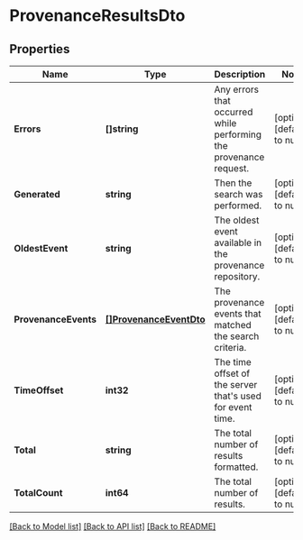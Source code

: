 # ProvenanceResultsDto

## Properties
Name | Type | Description | Notes
------------ | ------------- | ------------- | -------------
**Errors** | **[]string** | Any errors that occurred while performing the provenance request. | [optional] [default to null]
**Generated** | **string** | Then the search was performed. | [optional] [default to null]
**OldestEvent** | **string** | The oldest event available in the provenance repository. | [optional] [default to null]
**ProvenanceEvents** | [**[]ProvenanceEventDto**](ProvenanceEventDTO.md) | The provenance events that matched the search criteria. | [optional] [default to null]
**TimeOffset** | **int32** | The time offset of the server that&#x27;s used for event time. | [optional] [default to null]
**Total** | **string** | The total number of results formatted. | [optional] [default to null]
**TotalCount** | **int64** | The total number of results. | [optional] [default to null]

[[Back to Model list]](../README.md#documentation-for-models) [[Back to API list]](../README.md#documentation-for-api-endpoints) [[Back to README]](../README.md)

